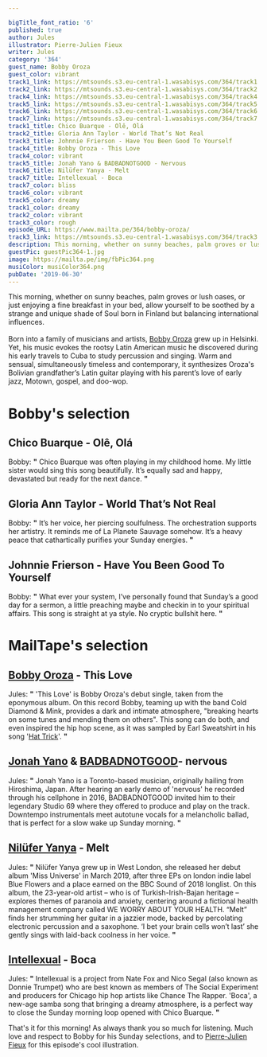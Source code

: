 ```yaml
---

bigTitle_font_ratio: '6'
published: true
author: Jules
illustrator: Pierre-Julien Fieux
writer: Jules
category: '364'
guest_name: Bobby Oroza
guest_color: vibrant
track1_link: https://mtsounds.s3.eu-central-1.wasabisys.com/364/track1.mp3
track2_link: https://mtsounds.s3.eu-central-1.wasabisys.com/364/track2.mp3
track4_link: https://mtsounds.s3.eu-central-1.wasabisys.com/364/track4.mp3
track5_link: https://mtsounds.s3.eu-central-1.wasabisys.com/364/track5.mp3
track6_link: https://mtsounds.s3.eu-central-1.wasabisys.com/364/track6.mp3
track7_link: https://mtsounds.s3.eu-central-1.wasabisys.com/364/track7.mp3
track1_title: Chico Buarque - Olê, Olá
track2_title: Gloria Ann Taylor - World That’s Not Real
track3_title: Johnnie Frierson - Have You Been Good To Yourself
track4_title: Bobby Oroza - This Love
track4_color: vibrant
track5_title: Jonah Yano & BADBADNOTGOOD - Nervous
track6_title: Nilüfer Yanya - Melt
track7_title: Intellexual - Boca
track7_color: bliss
track6_color: vibrant
track5_color: dreamy
track1_color: dreamy
track2_color: vibrant
track3_color: rough
episode_URL: https://www.mailta.pe/364/bobby-oroza/
track3_link: https://mtsounds.s3.eu-central-1.wasabisys.com/364/track3.mp3
description: This morning, whether on sunny beaches, palm groves or lush oases, or just enjoying a fine breakfast in your bed, allow yourself to be soothed by a strange and unique shade of Soul born in Finland but balancing international influences, with Bobby Oroza.
guestPic: guestPic364-1.jpg
image: https://mailta.pe/img/fbPic364.png
musiColor: musiColor364.png
pubDate: '2019-06-30'
---
```

 This morning, whether on sunny beaches, palm groves or lush oases, or just enjoying a fine breakfast in your bed, allow yourself to be soothed by a strange and unique shade of Soul born in Finland but balancing international influences.
<br><br>
Born into a family of musicians and artists, [Bobby Oroza](https://bobbyoroza.bandcamp.com/) grew up in Helsinki. Yet, his music evokes the rootsy Latin American music he discovered during his early travels to Cuba to study percussion and singing. Warm and sensual, simultaneously timeless and contemporary, it synthesizes Oroza's Bolivian grandfather’s Latin guitar playing with his parent’s love of early jazz, Motown, gospel, and doo-wop.






# Bobby's selection



## Chico Buarque - Olê, Olá
Bobby: **"** Chico Buarque was often playing in my childhood home. My little sister would sing this song beautifully. It’s equally sad and happy, devastated but ready for the next dance. **"** 

## Gloria Ann Taylor - World That’s Not Real
Bobby: **"** It’s her voice, her piercing soulfulness. The orchestration supports her artistry. It reminds me of La Planete Sauvage somehow. It’s a heavy peace that cathartically purifies your Sunday energies. **"** 

## Johnnie Frierson - Have You Been Good To Yourself
Bobby: **"** What ever your system, I’ve personally found that Sunday’s a good day for a sermon, a little preaching maybe and checkin in to your spiritual affairs. This song is straight at ya style. No cryptic bullshit here. **"** 


# MailTape's selection

## [Bobby Oroza](https://bobbyoroza.bandcamp.com/) - This Love
Jules: **"** 'This Love' is Bobby Oroza's debut single, taken from the eponymous album. On this record Bobby, teaming up with the band Cold Diamond & Mink, provides a dark and intimate atmosphere, "breaking hearts on some tunes and mending them on others". This song can do both, and even inspired the hip hop scene, as it was sampled by Earl Sweatshirt in his song '[Hat Trick](https://www.youtube.com/watch?v=I_bqOK56lu8)'.   **"** 

## [Jonah Yano](https://soundcloud.com/jonahyano) & [BADBADNOTGOOD](https://badbadnotgoodil.bandcamp.com/)- nervous
Jules: **"** Jonah Yano is a Toronto-based musician, originally hailing from Hiroshima, Japan. After hearing an early demo of 'nervous' he recorded through his cellphone in 2016, BADBADNOTGOOD invited him to their legendary Studio 69 where they offered to produce and play on the track. Downtempo instrumentals meet autotune vocals for a melancholic ballad, that is perfect for a slow wake up Sunday morning. **"** 

## [Nilüfer Yanya](https://niluferyanya.bandcamp.com/) - Melt
Jules: **"** Nilüfer Yanya grew up in West London, she released her debut album 'Miss Universe' in March 2019, after three EPs on london indie label Blue Flowers and a place earned on the BBC Sound of 2018 longlist. On this album, the 23-year-old artist – who is of Turkish-Irish-Bajan heritage – explores themes of paranoia and anxiety, centering around a fictional health management company called WE WORRY ABOUT YOUR HEALTH. “Melt” finds her strumming her guitar in a jazzier mode, backed by percolating electronic percussion and a saxophone. ‘I bet your brain cells won’t last’ she gently sings with laid-back coolness in her voice. **"** 

## [Intellexual](https://soundcloud.com/intellexual) - Boca
Jules: **"** Intellexual is a project from Nate Fox and Nico Segal (also known as Donnie Trumpet) who are best known as members of The Social Experiment and producers for Chicago hip hop artists like Chance The Rapper. 'Boca', a new-age samba song that bringing a dreamy atmosphere, is a perfect way to close the Sunday morning loop opened with Chico Buarque. **"** 



That's it for this morning! As always thank you so much for listening. Much love and respect to Bobby for his Sunday selections, and to [Pierre-Julien Fieux](https://pierrejulienfieux.com/) for this episode's cool illustration. 
